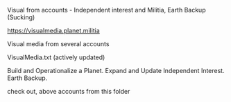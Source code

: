 Visual from accounts - Independent interest and Militia, Earth Backup (Sucking)

https://visualmedia.planet.militia

Visual media from several accounts

VisualMedia.txt (actively updated)

Build and Operationalize a Planet. Expand and Update Independent Interest. Earth Backup.

check out, above accounts from this folder

